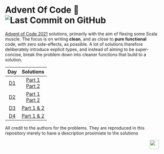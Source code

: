 # Advent Of Code :evergreen_tree: ![Last Commit on GitHub](https://img.shields.io/badge/last%20commit-2021--12--04-brightgreen)

[Advent of Code 2021](https://adventofcode.com/) solutions, primarily with the aim of flexing some Scala muscle. The focus is on writing __clean__, and as close to __pure functional__ code, with zero side-effects, as possible. A lot of solutions therefore deliberately introduce explicit types, and instead of aiming to be super-concise, break the problem down into cleaner functions that build to a solution.


<div align="center">

  | Day | Solutions |
  |:---:|:---:|
  | [D1](https://adventofcode.com/2021/day/1) | [Part 1](src/main/scala/aoc2021/D01SonarSweep.scala)<br>[Part 2](src/main/scala/aoc2021/D01SonarSweepSlidingWindow.scala) |
  | [D2](https://adventofcode.com/2021/day/2) | [Part 1](src/main/scala/aoc2021/D02Dive.scala)<br>[Part 2](src/main/scala/aoc2021/D02DiveRevised.scala) |
  | [D3](https://adventofcode.com/2021/day/3) | [Part 1 & 2](src/main/scala/aoc2021/D03BinaryDiagnostics.scala) |
  | [D4](https://adventofcode.com/2021/day/4) | [Part 1 & 2](src/main/scala/aoc2021/D04GiantSquid.scala) |

</div>

All credit to the authors for the problems. They are reproduced in this repository merely to have a description proximiate to the solutions

<img align="right" src=https://www.scala-lang.org/resources/img/frontpage/scala-spiral.png height="30px" style="padding-left: 20px"/>
